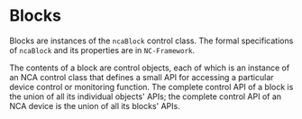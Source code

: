 # Blocks

Blocks are instances of the `ncaBlock` control class. The formal specifications of `ncaBlock` and its properties are in `NC-Framework`.

The contents of a block are control objects, each of which is an instance of an NCA control class that defines a small API for accessing a particular device control or monitoring function. The complete control API of a block is the union of all its individual objects' APIs; the complete control API of an NCA device is the union of all its blocks' APIs.
